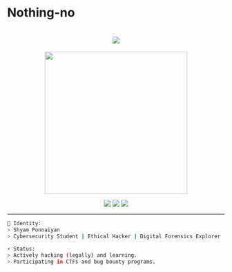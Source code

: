 # Nothing-no

<h1 align="center">
  <img src="https://readme-typing-svg.herokuapp.com?font=Fira+Code&size=22&pause=1000&color=0FF000&center=true&vCenter=true&width=435&lines=Welcome+to+my+Cyber+Lab;I'm+Shyam+Ponnaiyan;Cybersecurity+Student+%7C+Bug+Hunter;Learning+to+Defend+%26+Break+Systems" />
</h1>

<p align="center">
  <img src="https://media.tenor.com/2uyENRmiUt0AAAAC/coding.gif" width="330" />
</p>

<p align="center">
  <img src="https://img.shields.io/badge/Status-Exploring-green?style=for-the-badge&logo=codeforces" />
  <img src="https://img.shields.io/badge/HackTheBox-ShyamSec-9cf?style=for-the-badge&logo=hackthebox" />
  <img src="https://img.shields.io/badge/TryHackMe-shyamroot-red?style=for-the-badge&logo=instagram" />
</p>

---

```bash
👤 Identity:
> Shyam Ponnaiyan
> Cybersecurity Student | Ethical Hacker | Digital Forensics Explorer

⚡ Status:
> Actively hacking (legally) and learning.
> Participating in CTFs and bug bounty programs.
